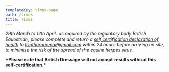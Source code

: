```yaml
---
templateKey: times-page
path: /times
title: Times
---
```

*29th March to 12th April: as required by the regulatory body British Equestrian, please complete and return a [self certification declaration of health](www.topthornarena.co.uk/EHVForm.pdf) to topthornarena@gmail.com within 24 hours before arriving on site, to minimise the risk of the spread of the equine herpes virus.* 

**\*Please note that** **British Dressage will not accept results without this self-certification.***